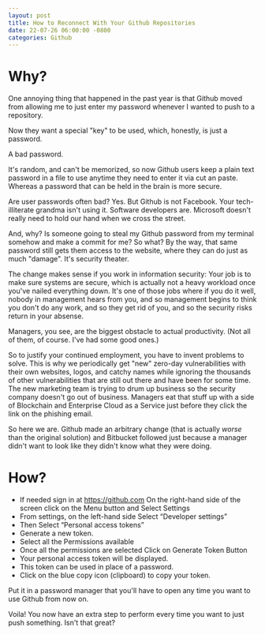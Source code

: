 ```yaml
---
layout: post
title: How to Reconnect With Your Github Repositories
date: 22-07-26 06:00:00 -0800
categories: Github
---
```


# Why?

One annoying thing that happened in the past year is that Github moved from allowing me to just enter my password whenever I wanted to push to a repository. 

Now they want a special "key" to be used, which, honestly, is just a password. 

A bad password. 

It's random, and can't be memorized, so now Github users keep a plain text password in a file to use anytime they need to enter it via cut an paste. Whereas a password that can be held in the brain is more secure. 

Are user passwords often bad? Yes. But Github is not Facebook. Your tech-illiterate grandma isn't using it. Software developers are. Microsoft doesn't really need to hold our hand when we cross the street.

And, why? Is someone going to steal my Github password from my terminal somehow and make a commit for me? So what? By the way, that same password still gets them access to the website, where they can do just as much "damage". It's security theater.

The change makes sense if you work in information security: Your job is to make sure systems are secure, which is actually not a heavy workload once you've nailed everything down. It's one of those jobs where if you do it well, nobody in management hears from you, and so management begins to think you don't do any work, and so they get rid of you, and so the security risks return in your absense. 

Managers, you see, are the biggest obstacle to actual productivity. (Not all of them, of course. I've had some good ones.)

So to justify your continued employment, you have to invent problems to solve. This is why we periodically get "new" zero-day vulnerabilities with their own websites, logos, and catchy names while ignoring the thousands of other vulnerabilities that are still out there and have been for some time. The new marketing team is trying to drum up business so the security company doesn't go out of business. Managers eat that stuff up with a side of Blockchain and Enterprise Cloud as a Service just before they click the link on the phishing email.

So here we are. Github made an arbitrary change (that is actually *worse* than the original solution) and Bitbucket followed just because a manager didn't want to look like they didn't know what they were doing.

# How?

- If needed sign in at https://github.com On the right-hand side of the screen click on the Menu button and Select Settings
- From settings, on the left-hand side Select “Developer settings”
- Then Select “Personal access tokens”
- Generate a new token.
- Select all the Permissions available
- Once all the permissions are selected Click on Generate Token Button 
- Your personal access token will be displayed.
- This token can be used in place of a password. 
- Click on the blue copy icon (clipboard) to copy your token. 

Put it in a password manager that you'll have to open any time you want to use Github from now on.

Voila! You now have an extra step to perform every time you want to just push something. Isn't that great?

